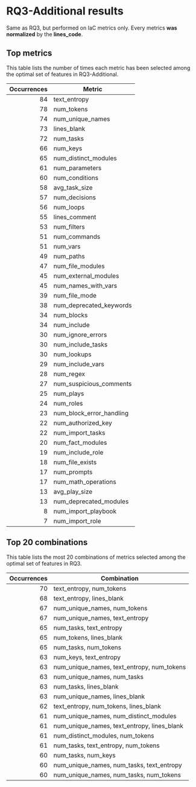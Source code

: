# RQ3-Additional results

Same as RQ3, but performed on IaC metrics only.
Every metrics **was normalized** by the **lines_code**.


## Top metrics

This table lists the number of times each metric has been selected among the optimal set of features in RQ3-Additional.

|Occurrences|Metric|
|---:|----|
|84|text_entropy|
|78|num_tokens|
|74|num_unique_names|
|73|lines_blank|
|72|num_tasks|
|66|num_keys|
|65|num_distinct_modules|
|61|num_parameters|
|60|num_conditions|
|58|avg_task_size|
|57|num_decisions|
|56|num_loops|
|55|lines_comment|
|53|num_filters|
|51|num_commands|
|51|num_vars|
|49|num_paths|
|47|num_file_modules|
|45|num_external_modules|
|45|num_names_with_vars|
|39|num_file_mode|
|38|num_deprecated_keywords|
|34|num_blocks|
|34|num_include|
|30|num_ignore_errors|
|30|num_include_tasks|
|30|num_lookups|
|29|num_include_vars|
|28|num_regex|
|27|num_suspicious_comments|
|25|num_plays|
|24|num_roles|
|23|num_block_error_handling|
|22|num_authorized_key|
|22|num_import_tasks|
|20|num_fact_modules|
|19|num_include_role|
|18|num_file_exists|
|17|num_prompts|
|17|num_math_operations|
|13|avg_play_size|
|13|num_deprecated_modules|
|8|num_import_playbook|
|7|num_import_role|




## Top 20 combinations

This table lists the most 20 combinations of metrics selected among the optimal set of features in RQ3.

|Occurrences|Combination|
|---:|----|
|70|text_entropy, num_tokens|
|68|text_entropy, lines_blank|
|67|num_unique_names, num_tokens|
|67|num_unique_names, text_entropy|
|65|num_tasks, text_entropy|
|65|num_tokens, lines_blank|
|65|num_tasks, num_tokens|
|63|num_keys, text_entropy|
|63|num_unique_names, text_entropy, num_tokens|
|63|num_unique_names, num_tasks|
|63|num_tasks, lines_blank|
|63|num_unique_names, lines_blank|
|62|text_entropy, num_tokens, lines_blank|
|61|num_unique_names, num_distinct_modules|
|61|num_unique_names, text_entropy, lines_blank|
|61|num_distinct_modules, num_tokens|
|61|num_tasks, text_entropy, num_tokens|
|60|num_tasks, num_keys|
|60|num_unique_names, num_tasks, text_entropy|
|60|num_unique_names, num_tasks, num_tokens|
